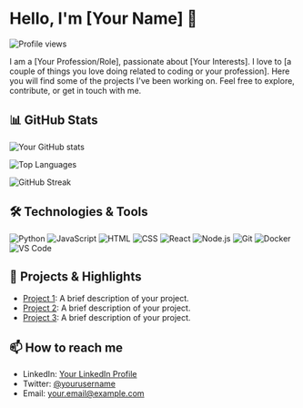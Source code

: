# Hello, I'm [Your Name] 👋

![Profile views](https://komarev.com/ghpvc/?username=yourusername&color=blue)

I am a [Your Profession/Role], passionate about [Your Interests]. I love to [a couple of things you love doing related to coding or your profession]. Here you will find some of the projects I've been working on. Feel free to explore, contribute, or get in touch with me.

## 📊 GitHub Stats

![Your GitHub stats](https://github-readme-stats.vercel.app/api?username=jamie-clements&show_icons=true&theme=radical)

![Top Languages](https://github-readme-stats.vercel.app/api/top-langs/?username=jamie-clements&layout=compact&theme=radical)

![GitHub Streak](https://github-readme-streak-stats.herokuapp.com/?user=yourusername&theme=radical)

## 🛠️ Technologies & Tools

![Python](https://img.shields.io/badge/-Python-05122A?style=flat&logo=python) ![JavaScript](https://img.shields.io/badge/-JavaScript-05122A?style=flat&logo=javascript) ![HTML](https://img.shields.io/badge/-HTML-05122A?style=flat&logo=html5) ![CSS](https://img.shields.io/badge/-CSS-05122A?style=flat&logo=css3) ![React](https://img.shields.io/badge/-React-05122A?style=flat&logo=react) ![Node.js](https://img.shields.io/badge/-Node.js-05122A?style=flat&logo=node.js) ![Git](https://img.shields.io/badge/-Git-05122A?style=flat&logo=git) ![Docker](https://img.shields.io/badge/-Docker-05122A?style=flat&logo=docker) ![VS Code](https://img.shields.io/badge/-VS%20Code-05122A?style=flat&logo=visual-studio-code)

## 🌟 Projects & Highlights

- [Project 1](https://github.com/yourusername/project1): A brief description of your project.
- [Project 2](https://github.com/yourusername/project2): A brief description of your project.
- [Project 3](https://github.com/yourusername/project3): A brief description of your project.

## 📫 How to reach me

- LinkedIn: [Your LinkedIn Profile](https://linkedin.com/in/yourprofile)
- Twitter: [@yourusername](https://twitter.com/yourusername)
- Email: [your.email@example.com](mailto:your.email@example.com)

